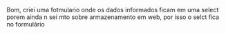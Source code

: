 Bom, criei uma fotmulario onde os dados informados ficam em uma select porem ainda n sei mto sobre armazenamento em web, por isso o selct fica no formulário
